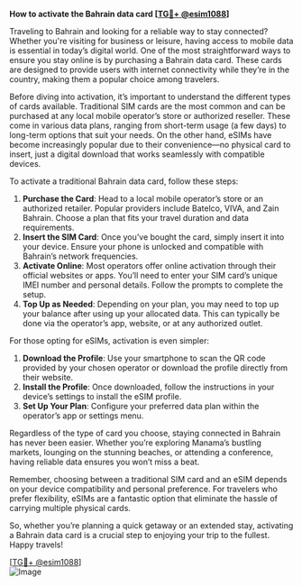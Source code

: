 **How to activate the Bahrain data card [[TG💪+ @esim1088](https://t.me/s/esim1088)]**

Traveling to Bahrain and looking for a reliable way to stay connected? Whether you're visiting for business or leisure, having access to mobile data is essential in today’s digital world. One of the most straightforward ways to ensure you stay online is by purchasing a Bahrain data card. These cards are designed to provide users with internet connectivity while they’re in the country, making them a popular choice among travelers.

Before diving into activation, it’s important to understand the different types of cards available. Traditional SIM cards are the most common and can be purchased at any local mobile operator’s store or authorized reseller. These come in various data plans, ranging from short-term usage (a few days) to long-term options that suit your needs. On the other hand, eSIMs have become increasingly popular due to their convenience—no physical card to insert, just a digital download that works seamlessly with compatible devices.

To activate a traditional Bahrain data card, follow these steps:
1. **Purchase the Card**: Head to a local mobile operator’s store or an authorized retailer. Popular providers include Batelco, VIVA, and Zain Bahrain. Choose a plan that fits your travel duration and data requirements.
2. **Insert the SIM Card**: Once you’ve bought the card, simply insert it into your device. Ensure your phone is unlocked and compatible with Bahrain’s network frequencies.
3. **Activate Online**: Most operators offer online activation through their official websites or apps. You’ll need to enter your SIM card’s unique IMEI number and personal details. Follow the prompts to complete the setup.
4. **Top Up as Needed**: Depending on your plan, you may need to top up your balance after using up your allocated data. This can typically be done via the operator’s app, website, or at any authorized outlet.

For those opting for eSIMs, activation is even simpler:
1. **Download the Profile**: Use your smartphone to scan the QR code provided by your chosen operator or download the profile directly from their website.
2. **Install the Profile**: Once downloaded, follow the instructions in your device’s settings to install the eSIM profile.
3. **Set Up Your Plan**: Configure your preferred data plan within the operator’s app or settings menu.

Regardless of the type of card you choose, staying connected in Bahrain has never been easier. Whether you’re exploring Manama’s bustling markets, lounging on the stunning beaches, or attending a conference, having reliable data ensures you won’t miss a beat.

Remember, choosing between a traditional SIM card and an eSIM depends on your device compatibility and personal preference. For travelers who prefer flexibility, eSIMs are a fantastic option that eliminate the hassle of carrying multiple physical cards.

So, whether you’re planning a quick getaway or an extended stay, activating a Bahrain data card is a crucial step to enjoying your trip to the fullest. Happy travels! 

[[TG💪+ @esim1088](https://t.me/s/esim1088)]  
![Image](https://i.postimg.cc/Y0z9fWf4/image.png)